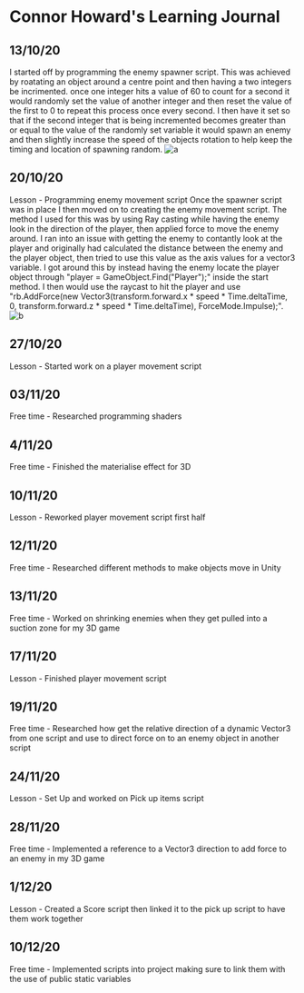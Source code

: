 # Connor Howard's Learning Journal

## 13/10/20
I started off by programming the enemy spawner script. This was achieved by roatating an object around a centre point and then having a two integers be incrimented. once one integer hits a value of 60 to count for a second it would randomly set the value of another integer and then reset the value of the first to 0 to repeat this process once every second. I then have it set so that if the second integer that is being incremented becomes greater than or equal to the value of the randomly set variable it would spawn an enemy and then slightly increase the speed of the objects rotation to help keep the timing and location of spawning random.
![a](https://user-images.githubusercontent.com/72077595/105555741-f4e60d80-5d01-11eb-8b09-24949bce9ba6.PNG)

## 20/10/20
Lesson - Programming enemy movement script
Once the spawner script was in place I then moved on to creating the enemy movement script. The method I used for this was by using Ray casting while having the enemy look in the direction of the player, then applied force to move the enemy around. I ran into an issue with getting the enemy to contantly look at the player and originally had calculated the distance between the enemy and the player object, then tried to use this value as the axis values for a vector3 variable. I got around this by instead having the enemy locate the player object through "player = GameObject.Find("Player");" inside the start method. I then would use the raycast to hit the player and use "rb.AddForce(new Vector3(transform.forward.x * speed * Time.deltaTime, 0, transform.forward.z * speed * Time.deltaTime), ForceMode.Impulse);".
![b](https://user-images.githubusercontent.com/72077595/105568356-9a17da80-5d30-11eb-9b62-6df5b1684239.PNG)

## 27/10/20
Lesson - Started work on a player movement script

## 03/11/20
Free time - Researched programming shaders

## 4/11/20
Free time - Finished the materialise effect for 3D

## 10/11/20
Lesson - Reworked player movement script first half

## 12/11/20
Free time - Researched different methods to make objects move in Unity

## 13/11/20
Free time - Worked on shrinking enemies when they get pulled into a suction zone for my 3D game

## 17/11/20
Lesson - Finished player movement script

## 19/11/20
Free time - Researched how get the relative direction of a dynamic Vector3 from one script and use to direct force on to an enemy object in another script

## 24/11/20
Lesson - Set Up and worked on Pick up items script

## 28/11/20
Free time - Implemented a reference to a Vector3 direction to add force to an enemy in my 3D game

## 1/12/20
Lesson - Created a Score script then linked it to the pick up script to have them work together

## 10/12/20
Free time - Implemented scripts into project making sure to link them with the use of public static variables 
